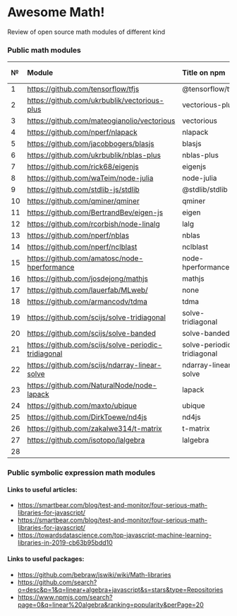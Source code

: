 # Awesome Math!
Review of open source math modules of different kind

### Public math modules

| №  | Module | Title on npm | Solves SLE | Binding | Dependants | Node.js | Browser |
|:---|:-------|:-------------|:----------:|:-------:|:----------:|:-------:|:-------:|
| 1 | https://github.com/tensorflow/tfjs | @tensorflow/tfjs | + | + | 161 | + | + |
| 2 | https://github.com/ukrbublik/vectorious-plus | vectorious-plus | + | + | 0 |  |  |
| 3 | https://github.com/mateogianolio/vectorious | vectorious | + | + | 8 |  |  |
| 4 | https://github.com/nperf/nlapack | nlapack | + | + | 1 |  |  |
| 5 | https://github.com/jacobbogers/blasjs | blasjs | + | + | 0 |  |  |
| 6 | https://github.com/ukrbublik/nblas-plus | nblas-plus | + | + | 1 |  |  |
| 7 | https://github.com/rick68/eigenjs | eigenjs | + | + | 0 |  |  |
| 8 | https://github.com/waTeim/node-julia | node-julia | + | + | 0 |  |  |
| 9 | https://github.com/stdlib-js/stdlib | @stdlib/stdlib | - | + | 4 |  |  |
| 10 | https://github.com/qminer/qminer | qminer | - | + | 4 |  |  |
| 11 | https://github.com/BertrandBev/eigen-js | eigen | - | + | 0 |  |  |
| 12 | https://github.com/rcorbish/node-linalg | lalg | - | + | 0 |  |  |
| 13 | https://github.com/nperf/nblas | nblas | - | + | 3 |  |  |
| 14 | https://github.com/nperf/nclblast | nclblast | - | + | 0 |  |  |
| 15 | https://github.com/amatosc/node-hperformance | node-hperformance | - | + | 0 |  |  |
| 16 | https://github.com/josdejong/mathjs | mathjs | + | - | 960 |  |  |
| 17 | https://github.com/lauerfab/MLweb/ | none | + | - | - |  |  |
| 18 | https://github.com/armancodv/tdma | tdma | + | - | 0 |  |  |
| 19 | https://github.com/scijs/solve-tridiagonal | solve-tridiagonal | + | - | 0 |  |  |
| 20 | https://github.com/scijs/solve-banded | solve-banded | + | - | 0 |  |  |
| 21 | https://github.com/scijs/solve-periodic-tridiagonal | solve-periodic-tridiagonal | + | - | 0 |  |  |
| 22 | https://github.com/scijs/ndarray-linear-solve | ndarray-linear-solve | + | - | 2 |  |  |
| 23 | https://github.com/NaturalNode/node-lapack | lapack | + | - | 0 |  |  |
| 24 | https://github.com/maxto/ubique | ubique | + | - | 1 |  |  |
| 25 | https://github.com/DirkToewe/nd4js | nd4js | + | - | 0 |  |  |
| 26 | https://github.com/zakalwe314/t-matrix | t-matrix | + | - | 0 |  |  |
| 27 | https://github.com/isotopo/lalgebra | lalgebra | + | - | 2 |  |  |
| 28 |  |  |  |  |  |  |  |



### Public symbolic expression math modules

#### Links to useful articles:
- https://smartbear.com/blog/test-and-monitor/four-serious-math-libraries-for-javascript/
- https://smartbear.com/blog/test-and-monitor/four-serious-math-libraries-for-javascript/
- https://towardsdatascience.com/top-javascript-machine-learning-libraries-in-2019-cb63b95bdd10

#### Links to useful packages:
- https://github.com/bebraw/jswiki/wiki/Math-libraries
- https://github.com/search?o=desc&p=1&q=linear+algebra+javascript&s=stars&type=Repositories 
- https://www.npmjs.com/search?page=0&q=linear%20algebra&ranking=popularity&perPage=20